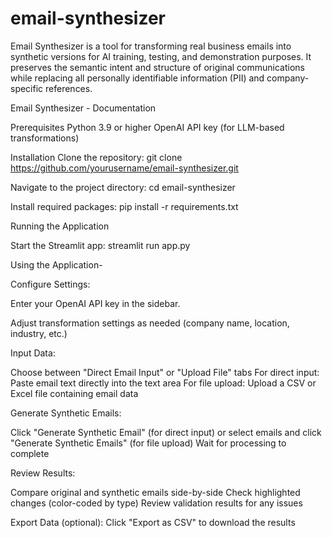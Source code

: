 # email-synthesizer
Email Synthesizer is a tool for transforming real business emails into synthetic versions for AI training, testing, and demonstration purposes. It preserves the semantic intent and structure of original communications while replacing all personally identifiable information (PII) and company-specific references.

Email Synthesizer - Documentation

Prerequisites
Python 3.9 or higher
OpenAI API key (for LLM-based transformations)

Installation
Clone the repository: 
git clone https://github.com/yourusername/email-synthesizer.git

Navigate to the project directory:
cd email-synthesizer

Install required packages:
pip install -r requirements.txt

Running the Application

Start the Streamlit app:
streamlit run app.py

Using the Application-

Configure Settings:

Enter your OpenAI API key in the sidebar.

Adjust transformation settings as needed (company name, location, industry, etc.)

Input Data:

Choose between "Direct Email Input" or "Upload File" tabs
For direct input: Paste email text directly into the text area
For file upload: Upload a CSV or Excel file containing email data

Generate Synthetic Emails:

Click "Generate Synthetic Email" (for direct input) or select emails and click "Generate Synthetic Emails" (for file upload)
Wait for processing to complete

Review Results:

Compare original and synthetic emails side-by-side
Check highlighted changes (color-coded by type)
Review validation results for any issues

Export Data (optional):
Click "Export as CSV" to download the results
